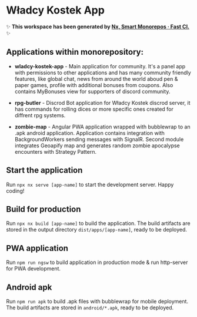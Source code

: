 # Władcy Kostek App

✨ **This workspace has been generated by [Nx, Smart Monorepos · Fast CI.](https://nx.dev)** ✨

## Applications within monorepository:

- **wladcy-kostek-app** - Main application for community. It's a panel app with permissions to other applications and has many community friendly features, like global chat, news from around the world aboud pen & paper games, profile with additional bonuses from coupons. Also contains MyBonuses view for supporters of discord community.

- **rpg-butler** - Discrod Bot application for Władcy Kostek discrod server, it has commands for rolling dices or more specific ones created for diffrent rpg systems.

- **zombie-map** - Angular PWA application wrapped with bubblewrap to an .apk android application. Application contains integration with BackgroundWorkers sending messages with SignalR. Second module integrates Geoapify map and generates random zombie apocalypse encounters with Strategy Pattern.

## Start the application

Run `npx nx serve [app-name]` to start the development server. Happy coding!

## Build for production

Run `npx nx build [app-name]` to build the application. The build artifacts are stored in the output directory `dist/apps/[app-name]`, ready to be deployed.

## PWA application

Run `npm run ngsw` to build application in production mode & run http-server for PWA development.

## Android apk

Run `npm run apk` to build .apk files with bubblewrap for mobile deployment. The build artifacts are stored in `android/*.apk`, ready to be deployed.
